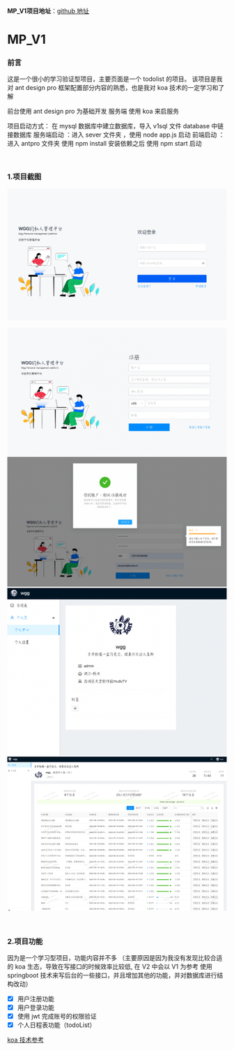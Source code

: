 **MP_V1项目地址**：[github 地址](https://github.com/SSDWGG/MP_V1.git)

# MP_V1

### 前言

这是一个很小的学习验证型项目，主要页面是一个 todolist 的项目。
该项目是我对 ant design pro 框架配置部分内容的熟悉，也是我对 koa 技术的一定学习和了解

前台使用 ant design pro 为基础开发
服务端 使用 koa 来启服务

项目启动方式：
在 mysql 数据库中建立数据库，导入 v1sql 文件
database 中链接数据库
服务端启动 ：进入 sever 文件夹 ，使用 node app.js 启动
前端启动 ： 进入 antpro 文件夹 使用 npm install 安装依赖之后 使用 npm start 启动

<br/>

### 1.项目截图

![登录](V1_imgList/login.png)

<!-- ![测试](https://github.com/SSDWGG/ImgRepository/blob/main/rabbitlogo.png) -->

![注册](V1_imgList/register.png)
![注册结果](V1_imgList/registerResult.png)
![个人账号中心](V1_imgList/account.png)
![日程表todolist](V1_imgList/todoList.png)

<br/>

### 2.项目功能

因为是一个学习型项目，功能内容并不多
（主要原因是因为我没有发现比较合适的 koa 生态，导致在写接口的时候效率比较低,
在 V2 中会以 V1 为参考 使用 springboot 技术来写后台的一些接口，并且增加其他的功能，并对数据库进行结构改动）

- [x] 用户注册功能
- [x] 用户登录功能
- [x] 使用 jwt 完成账号的权限验证
- [x] 个人日程表功能（todoList）

[koa 技术参考](https://blog.csdn.net/sinat_17775997/article/details/123916855?spm=1001.2014.3001.5502)

<br/>
